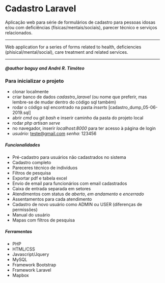 # Cadastro Laravel

Aplicação web para série de formulários de cadastro para pessoas idosas e/ou com deficiências (físicas/mentais/sociais), parecer técnico e serviços relacionados.

***

Web application for a series of forms related to health, deficiencies (phisical/mental/social), care treatment and related services.

***

##### @author baguy and André R. Timóteo

### Para inicializar o projeto
- clonar localmente
- criar banco de dados _cadastro_laravel_ (ou nome que preferir, mas lembre-se de mudar dentro do código sql também)
- rodar o código sql encontrado na pasta _inserts_ [cadastro_dump_05-06-2019.sql]
- abrir _cmd_ ou _git bash_ e inserir caminho da pasta do projeto local
- rodar _php artisan serve_
- no navegador, inserir _localhost:8000_ para ter acesso à página de login
- *usuário:* teste@gmail.com *senha:* 123456

##### Funcionalidades
- Pré-cadastro para usuários não cadastrados no sistema
- Cadastro completo
- Pareceres técnico de indivíduos
- Filtros de pesquisa
- Exportar pdf e tabela excel
- Envio de email para funcionários com email cadastrados
- Caixa de entrada separada em setores
- Atendimentos com status de _aberto_, _em andamento_ e _encerrado_
- Assentamentos para cada atendimento
- Cadastro de novo usuário como ADMIN ou USER (diferenças de permissões)
- Manual do usuário
- Mapas com filtros de pesquisa

##### Ferramentas
- PHP
- HTML/CSS
- Javascript/Jquery
- MySQL
- Framework Bootstrap
- Framework Laravel
- Mapbox
